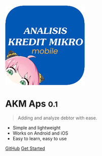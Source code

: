 ![logo](anya.png)

# AKM Aps <small>0.1</small>

> Adding and analyze debtor with ease.

- Simple and lightweight
- Works on Android and iOS
- Easy to learn, easy to use

[GitHub](https://github.com/docsifyjs/docsify/)
[Get Started](#docsify)